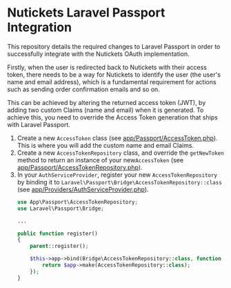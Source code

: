 # Nutickets Laravel Passport Integration

This repository details the required changes to Laravel Passport in order to successfully integrate with the Nutickets
OAuth implementation.

Firstly, when the user is redirected back to Nutickets with their access token, there needs to be a way for Nutickets to
identify the user (the user's name and email address), which is a fundamental requirement for actions such as sending
order confirmation emails and so on.

This can be achieved by altering the returned access token (JWT), by adding two custom Claims (name and email) when it
is generated. To achieve this, you need to override the Access Token generation that ships with Laravel Passport.

1. Create a new `AccessToken` class (see [app/Passport/AccessToken.php](https://github.com/charlie-waddell/nutickets-passport-example/blob/main/app/Passport/AccessToken.php#L57-L58)). This is where you will add the custom name and email Claims.
2. Create a new `AccessTokenRepository` class, and override the `getNewToken` method to return an instance of your new`AccessToken` (see [app/Passport/AccessTokenRepository.php](https://github.com/charlie-waddell/nutickets-passport-example/blob/main/app/Passport/AccessTokenRepository.php)).
3. In your `AuthServiceProvider`, register your new `AccessTokenRepository` by binding it to `Laravel\Passport\Bridge\AccessTokenRepository::class` (see [app/Providers/AuthServiceProvider.php](https://github.com/charlie-waddell/nutickets-passport-example/blob/main/app/Providers/AuthServiceProvider.php)).
   ```php
   use App\Passport\AccessTokenRepository;
   use Laravel\Passport\Bridge;
   
   ...
   
   public function register()
   {
       parent::register();

       $this->app->bind(Bridge\AccessTokenRepository::class, function ($app) {
           return $app->make(AccessTokenRepository::class);
       });
   }
   ```
